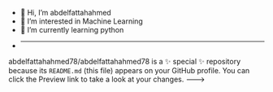 - 👋 Hi, I’m abdelfattahahmed
- 👀 I’m interested in Machine Learning
- 🌱 I’m currently learning python
- 
  -----------------------------------------

abdelfattahahmed78/abdelfattahahmed78 is a ✨ special ✨ repository because its `README.md` (this file) appears on your GitHub profile.
You can click the Preview link to take a look at your changes.
--->
